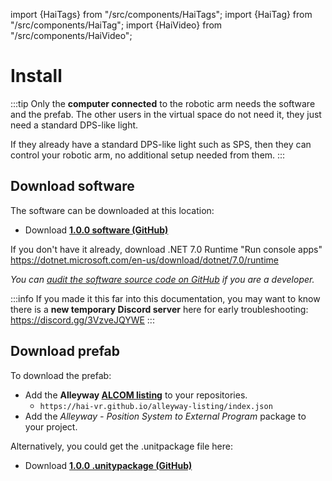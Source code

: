 ﻿---
sidebar_position: 10
---
import {HaiTags} from "/src/components/HaiTags";
import {HaiTag} from "/src/components/HaiTag";
import {HaiVideo} from "/src/components/HaiVideo";

# Install

:::tip
Only the **computer connected** to the robotic arm needs the software and the prefab. The other users in the virtual space do not need it,
they just need a standard DPS-like light.

If they already have a standard DPS-like light such as SPS, then they can control your robotic arm, no additional setup needed from them.
:::

## Download software

The software can be downloaded at this location:

- Download **[1.0.0 software (GitHub)](https://github.com/hai-vr/position-system-to-external-program/releases/download/1.0.0/position-system-1.0.0-executable.zip)**

If you don't have it already, download .NET 7.0 Runtime "Run console apps" https://dotnet.microsoft.com/en-us/download/dotnet/7.0/runtime

*You can [audit the software source code on GitHub](https://github.com/hai-vr/position-system-to-external-program/) if you are a developer.*

:::info
If you made it this far into this documentation, you may want to know there is a **new temporary Discord server** here for early troubleshooting:
https://discord.gg/3VzveJQYWE
:::

## Download prefab

<HaiTags>
<HaiTag requiresVRChat={true} short={true} />
<HaiTag requiresChilloutVR={true} short={true} />
</HaiTags>

To download the prefab:
- Add the **Alleyway [ALCOM listing](vcc://vpm/addRepo?url=https://hai-vr.github.io/alleyway-listing/index.json)** to your repositories.
    - `https://hai-vr.github.io/alleyway-listing/index.json`
- Add the *Alleyway - Position System to External Program* package to your project.

Alternatively, you could get the .unitpackage file here:

- Download **[1.0.0 .unitypackage (GitHub)](https://github.com/hai-vr/position-system-to-external-program/releases/download/1.0.0/dev.hai-vr.alleyway.position-system-1.0.0.unitypackage)**
